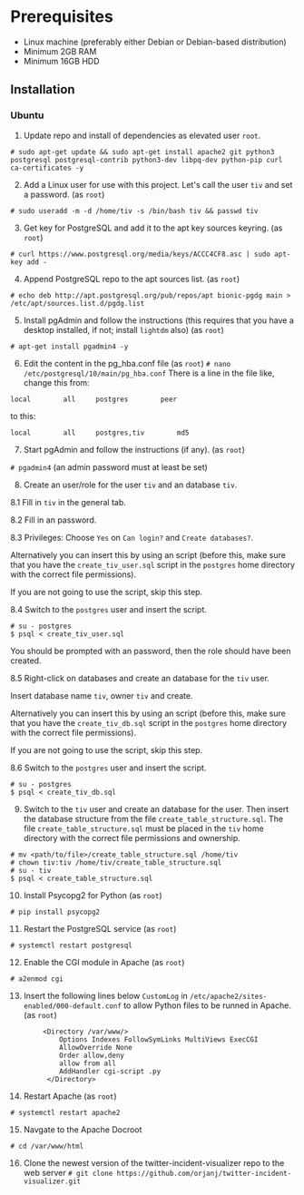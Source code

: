 # Prerequisites

* Linux machine (preferably either Debian or Debian-based distribution)
* Minimum 2GB RAM
* Minimum 16GB HDD

Installation
---------------
### Ubuntu
1. Update repo and install of dependencies as elevated user ``root``.

``# sudo apt-get update && sudo apt-get install apache2 git python3 postgresql postgresql-contrib python3-dev libpq-dev python-pip curl ca-certificates -y``

2. Add a Linux user for use with this project. Let's call the user ``tiv`` and set a password. (as ``root``)

``# sudo useradd -m -d /home/tiv -s /bin/bash tiv && passwd tiv``

3. Get key for PostgreSQL and add it to the apt key sources keyring. (as ``root``)

``# curl https://www.postgresql.org/media/keys/ACCC4CF8.asc | sudo apt-key add -``

4. Append PostgreSQL repo to the apt sources list. (as ``root``)

``# echo deb http://apt.postgresql.org/pub/repos/apt bionic-pgdg main > /etc/apt/sources.list.d/pgdg.list``

5. Install pgAdmin and follow the instructions (this requires that you have a desktop installed, if not; install `lightdm` also) (as ``root``)

``# apt-get install pgadmin4 -y``

6. Edit the content in the pg_hba.conf file (as ``root``)
``# nano /etc/postgresql/10/main/pg_hba.conf``
There is a line in the file like, change this from:

```local		all		postgres		peer```

to this:

```local		all		postgres,tiv		md5```

7. Start pgAdmin and follow the instructions (if any). (as ``root``)

``# pgadmin4`` (an admin password must at least be set)

8. Create an user/role for the user `tiv` and an database `tiv`.

8.1 Fill in `tiv` in the general tab.

8.2 Fill in an password.

8.3 Privileges: Choose `Yes` on `Can login?` and `Create databases?`.


Alternatively you can insert this by using an script (before this, make sure that you have the `create_tiv_user.sql` script in the `postgres` home directory with the correct file permissions).

If you are not going to use the script, skip this step.

8.4 Switch to the `postgres` user and insert the script.

```
# su - postgres
$ psql < create_tiv_user.sql
```

You should be prompted with an password, then the role should have been created.

8.5 Right-click on databases and create an database for the `tiv` user.

Insert database name `tiv`, owner `tiv` and create.


Alternatively you can insert this by using an script (before this, make sure that you have the `create_tiv_db.sql` script in the `postgres` home directory with the correct file permissions).

If you are not going to use the script, skip this step.

8.6 Switch to the `postgres` user and insert the script.

```
# su - postgres
$ psql < create_tiv_db.sql
```

9. Switch to the `tiv` user and create an database for the user. Then insert the database structure from the file `create_table_structure.sql`. The file `create_table_structure.sql` must be placed in the `tiv` home directory with the correct file permissions and ownership.

```
# mv <path/to/file>/create_table_structure.sql /home/tiv
# chown tiv:tiv /home/tiv/create_table_structure.sql
# su - tiv
$ psql < create_table_structure.sql
```

10. Install Psycopg2 for Python (as ``root``)

``# pip install psycopg2``

11. Restart the PostgreSQL service (as ``root``)

``# systemctl restart postgresql``

12. Enable the CGI module in Apache (as ``root``)

``# a2enmod cgi``

13. Insert the following lines below ``CustomLog`` in ``/etc/apache2/sites-enabled/000-default.conf`` to allow Python files to be runned in Apache. (as ``root``)

```
        <Directory /var/www/>
            Options Indexes FollowSymLinks MultiViews ExecCGI
            AllowOverride None
            Order allow,deny
            allow from all
            AddHandler cgi-script .py
         </Directory>
```

14. Restart Apache (as ``root``)

``# systemctl restart apache2``

15. Navgate to the Apache Docroot

``# cd /var/www/html``

16. Clone the newest version of the twitter-incident-visualizer repo to the web server
``# git clone https://github.com/orjanj/twitter-incident-visualizer.git``
